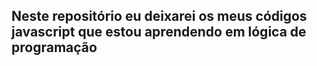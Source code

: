 ## Neste repositório eu deixarei os meus códigos javascript que estou aprendendo em lógica de programação
